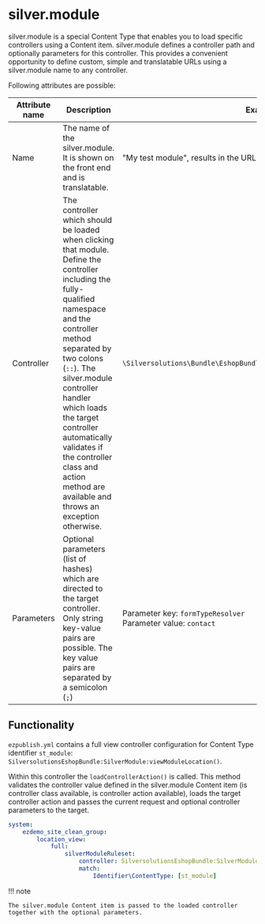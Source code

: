 # silver.module

silver.module is a special Content Type that enables you to load specific controllers using a Content item.
silver.module defines a controller path and optionally parameters for this controller.
This provides a convenient opportunity to define custom, simple and translatable URLs using a silver.module name to any controller.

Following attributes are possible:

|Attribute name|Description|Example value|
|--- |--- |--- |
|Name|The name of the silver.module. It is shown on the front end and is translatable.|"My test module", results in the URL: `/my-test-module`|
|Controller|The controller which should be loaded when clicking that module. Define the controller including the fully-qualified namespace and the controller method separated by two colons (`::`). The silver.module controller handler which loads the target controller automatically validates if the controller class and action method are available and throws an exception otherwise.|`\Silversolutions\Bundle\EshopBundle\Controller\CommonController::testAction`|
|Parameters|Optional parameters (list of hashes) which are directed to the target controller. Only string key-value pairs are possible. The key value pairs are separated by a semicolon (`;`)|Parameter key: `formTypeResolver`</br>Parameter value: `contact`|

## Functionality

`ezpublish.yml` contains a full view controller configuration for Content Type identifier `st_module`: `SilversolutionsEshopBundle:SilverModule:viewModuleLocation()`.

Within this controller the `loadControllerAction()` is called.
This method validates the controller value defined in the silver.module Content item
(is controller class available, is controller action available),
loads the target controller action and passes the current request and optional controller parameters to the target.

``` yaml
system:
    ezdemo_site_clean_group:
        location_view:
            full:
                silverModuleRuleset:
                    controller: SilversolutionsEshopBundle:SilverModule:viewModuleLocation
                    match:
                        Identifier\ContentType: [st_module]
```

!!! note

    The silver.module Content item is passed to the loaded controller together with the optional parameters.
